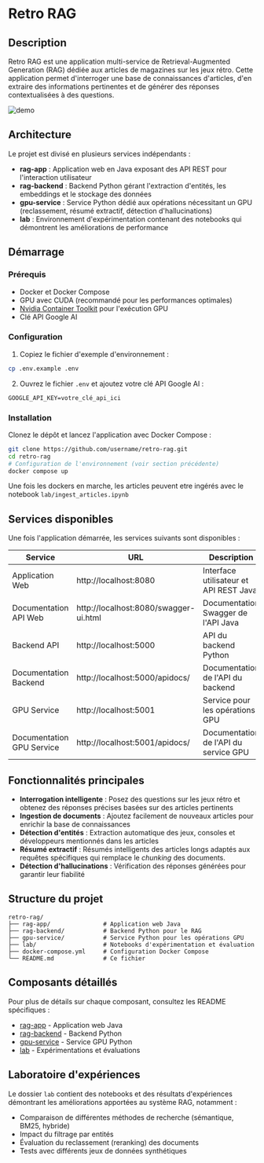 # Retro RAG

## Description

Retro RAG est une application multi-service de Retrieval-Augmented Generation (RAG) dédiée aux articles de magazines sur les jeux rétro. Cette application permet d'interroger une base de connaissances d'articles, d'en extraire des informations pertinentes et de générer des réponses contextualisées à des questions.

![demo](./images/demo.gif)

## Architecture

Le projet est divisé en plusieurs services indépendants :

- **rag-app** : Application web en Java exposant des API REST pour l'interaction utilisateur
- **rag-backend** : Backend Python gérant l'extraction d'entités, les embeddings et le stockage des données
- **gpu-service** : Service Python dédié aux opérations nécessitant un GPU (reclassement, résumé extractif, détection d'hallucinations)
- **lab** : Environnement d'expérimentation contenant des notebooks qui démontrent les améliorations de performance

## Démarrage

### Prérequis

- Docker et Docker Compose
- GPU avec CUDA (recommandé pour les performances optimales)
- [Nvidia Container Toolkit](https://docs.nvidia.com/datacenter/cloud-native/container-toolkit/install-guide.html) pour l'exécution GPU
- Clé API Google AI

### Configuration

1. Copiez le fichier d'exemple d'environnement :

```bash
cp .env.example .env
```

2. Ouvrez le fichier `.env` et ajoutez votre clé API Google AI :

```
GOOGLE_API_KEY=votre_clé_api_ici
```

### Installation

Clonez le dépôt et lancez l'application avec Docker Compose :

```bash
git clone https://github.com/username/retro-rag.git
cd retro-rag
# Configuration de l'environnement (voir section précédente)
docker compose up
```

Une fois les dockers en marche, les articles peuvent etre ingérés avec le notebook `lab/ingest_articles.ipynb`

## Services disponibles

Une fois l'application démarrée, les services suivants sont disponibles :

| Service | URL | Description |
|---------|-----|-------------|
| Application Web | http://localhost:8080 | Interface utilisateur et API REST Java |
| Documentation API Web | http://localhost:8080/swagger-ui.html | Documentation Swagger de l'API Java |
| Backend API | http://localhost:5000 | API du backend Python |
| Documentation Backend | http://localhost:5000/apidocs/ | Documentation de l'API du backend |
| GPU Service | http://localhost:5001 | Service pour les opérations GPU |
| Documentation GPU Service | http://localhost:5001/apidocs/ | Documentation de l'API du service GPU |

## Fonctionnalités principales

- **Interrogation intelligente** : Posez des questions sur les jeux rétro et obtenez des réponses précises basées sur des articles pertinents
- **Ingestion de documents** : Ajoutez facilement de nouveaux articles pour enrichir la base de connaissances
- **Détection d'entités** : Extraction automatique des jeux, consoles et développeurs mentionnés dans les articles
- **Résumé extractif** : Résumés intelligents des articles longs adaptés aux requêtes spécifiques qui remplace le *chunking* des documents.
- **Détection d'hallucinations** : Vérification des réponses générées pour garantir leur fiabilité

## Structure du projet

```
retro-rag/
├── rag-app/               # Application web Java
├── rag-backend/           # Backend Python pour le RAG
├── gpu-service/           # Service Python pour les opérations GPU
├── lab/                   # Notebooks d'expérimentation et évaluation
├── docker-compose.yml     # Configuration Docker Compose
└── README.md              # Ce fichier
```

## Composants détaillés

Pour plus de détails sur chaque composant, consultez les README spécifiques :

- [rag-app](./rag-app/README.md) - Application web Java
- [rag-backend](./rag-backend/README.md) - Backend Python
- [gpu-service](./gpu-service/README.md) - Service GPU Python
- [lab](./lab/README.md) - Expérimentations et évaluations

## Laboratoire d'expériences

Le dossier `lab` contient des notebooks et des résultats d'expériences démontrant les améliorations apportées au système RAG, notamment :

- Comparaison de différentes méthodes de recherche (sémantique, BM25, hybride)
- Impact du filtrage par entités
- Évaluation du reclassement (reranking) des documents
- Tests avec différents jeux de données synthétiques

